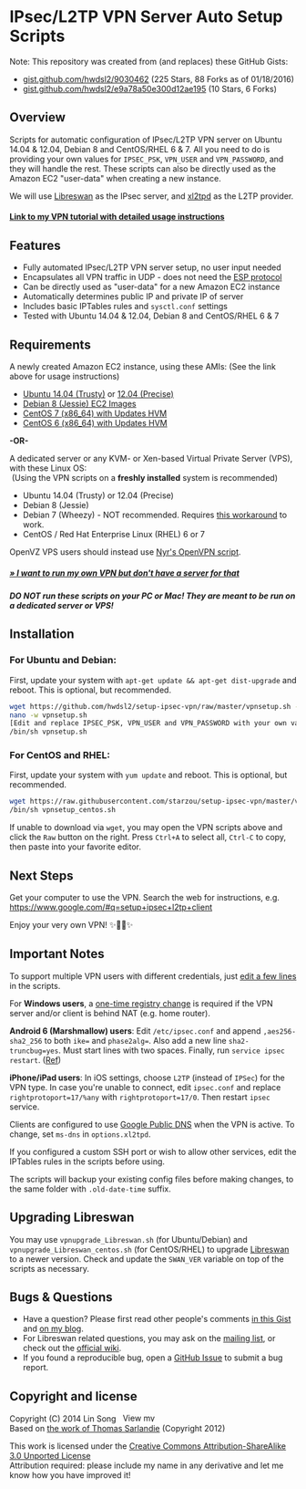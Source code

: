 # IPsec/L2TP VPN Server Auto Setup Scripts

Note: This repository was created from (and replaces) these GitHub Gists:
- <a href="https://gist.github.com/hwdsl2/9030462/2aaaf443855de0275dad8a4e45bea523b5b0f966" target="_blank"  rel="nofollow">gist.github.com/hwdsl2/9030462</a> (225 Stars, 88 Forks as of 01/18/2016)
- <a href="https://gist.github.com/hwdsl2/e9a78a50e300d12ae195/5f68fb260c5c143e10d3cf6b3ce2c2f5426f7c1e" target="_blank"  rel="nofollow">gist.github.com/hwdsl2/e9a78a50e300d12ae195</a> (10 Stars, 6 Forks)

## Overview

Scripts for automatic configuration of IPsec/L2TP VPN server on Ubuntu 14.04 & 12.04, Debian 8 and CentOS/RHEL 6 & 7. All you need to do is providing your own values for `IPSEC_PSK`, `VPN_USER` and `VPN_PASSWORD`, and they will handle the rest. These scripts can also be directly used as the Amazon EC2 "user-data" when creating a new instance.

We will use <a href="https://libreswan.org/" target="_blank">Libreswan</a> as the IPsec server, and <a href="https://www.xelerance.com/services/software/xl2tpd/" target="_blank">xl2tpd</a> as the L2TP provider. 

#### <a href="https://blog.ls20.com/ipsec-l2tp-vpn-auto-setup-for-ubuntu-12-04-on-amazon-ec2/" target="_blank">Link to my VPN tutorial with detailed usage instructions</a>

## Features

- Fully automated IPsec/L2TP VPN server setup, no user input needed
- Encapsulates all VPN traffic in UDP - does not need the <a href="http://www.tcpipguide.com/free/t_IPSecEncapsulatingSecurityPayloadESP.htm" target="_blank">ESP protocol</a>
- Can be directly used as "user-data" for a new Amazon EC2 instance
- Automatically determines public IP and private IP of server
- Includes basic IPTables rules and `sysctl.conf` settings
- Tested with Ubuntu 14.04 & 12.04, Debian 8 and CentOS/RHEL 6 & 7


## Requirements

A newly created Amazon EC2 instance, using these AMIs: (See the link above for usage instructions)
- <a href="http://cloud-images.ubuntu.com/trusty/current/" target="_blank">Ubuntu 14.04 (Trusty)</a> or <a href="http://cloud-images.ubuntu.com/precise/current/" target="_blank">12.04 (Precise)</a>
- <a href="https://wiki.debian.org/Cloud/AmazonEC2Image/Jessie" target="_blank">Debian 8 (Jessie) EC2 Images</a>
- <a href="https://aws.amazon.com/marketplace/pp/B00O7WM7QW" target="_blank">CentOS 7 (x86_64) with Updates HVM</a>
- <a href="https://aws.amazon.com/marketplace/pp/B00NQAYLWO" target="_blank">CentOS 6 (x86_64) with Updates HVM</a>

**-OR-**

A dedicated server or any KVM- or Xen-based Virtual Private Server (VPS), with these Linux OS:   
&nbsp;(Using the VPN scripts on a **freshly installed** system is recommended)
- Ubuntu 14.04 (Trusty) or 12.04 (Precise)
- Debian 8 (Jessie)
- Debian 7 (Wheezy) - NOT recommended. Requires <a href="https://gist.github.com/hwdsl2/5a769b2c4436cdf02a90" target="_blank">this workaround</a> to work.
- CentOS / Red Hat Enterprise Linux (RHEL) 6 or 7

OpenVZ VPS users should instead use <a href="https://github.com/Nyr/openvpn-install" target="_blank">Nyr's OpenVPN script</a>.

##### <a href="https://blog.ls20.com/ipsec-l2tp-vpn-auto-setup-for-ubuntu-12-04-on-amazon-ec2/#gettingavps" target="_blank">&raquo; I want to run my own VPN but don't have a server for that</a>

##### DO NOT run these scripts on your PC or Mac! They are meant to be run on a dedicated server or VPS!

## Installation

### For Ubuntu and Debian:

First, update your system with `apt-get update && apt-get dist-upgrade` and reboot. This is optional, but recommended.

```bash
wget https://github.com/hwdsl2/setup-ipsec-vpn/raw/master/vpnsetup.sh -O vpnsetup.sh
nano -w vpnsetup.sh
[Edit and replace IPSEC_PSK, VPN_USER and VPN_PASSWORD with your own values]
/bin/sh vpnsetup.sh
```

### For CentOS and RHEL:

First, update your system with `yum update` and reboot. This is optional, but recommended.

```bash
wget https://raw.githubusercontent.com/starzou/setup-ipsec-vpn/master/vpnsetup_centos.sh -O vpnsetup_centos.sh
/bin/sh vpnsetup_centos.sh
```

If unable to download via `wget`, you may open the VPN scripts above and click the `Raw` button on the right. Press `Ctrl+A` to select all, `Ctrl-C` to copy, then paste into your favorite editor.

## Next Steps

Get your computer to use the VPN. Search the web for instructions, e.g. https://www.google.com/#q=setup+ipsec+l2tp+client

Enjoy your very own VPN! :sparkles::tada::rocket::sparkles:

## Important Notes

To support multiple VPN users with different credentials, just <a href="https://gist.github.com/hwdsl2/123b886f29f4c689f531" target="_blank">edit a few lines</a> in the scripts.

For **Windows users**, a <a href="https://documentation.meraki.com/MX-Z/Client_VPN/Troubleshooting_Client_VPN#Windows_Error_809" target="_blank">one-time registry change</a> is required if the VPN server and/or client is behind NAT (e.g. home router).

**Android 6 (Marshmallow) users**: Edit `/etc/ipsec.conf` and append `,aes256-sha2_256` to both `ike=` and `phase2alg=`. Also add a new line `sha2-truncbug=yes`. Must start lines with two spaces. Finally, run `service ipsec restart`. (<a href="https://libreswan.org/wiki/FAQ#Android_6.0_connection_comes_up_but_no_packet_flow" target="_blank">Ref</a>)

**iPhone/iPad users**: In iOS settings, choose `L2TP` (instead of `IPSec`) for the VPN type. In case you're unable to connect, edit `ipsec.conf` and replace `rightprotoport=17/%any` with `rightprotoport=17/0`. Then restart `ipsec` service.

Clients are configured to use <a href="https://developers.google.com/speed/public-dns/" target="_blank">Google Public DNS</a> when the VPN is active. To change, set `ms-dns` in `options.xl2tpd`.

If you configured a custom SSH port or wish to allow other services, edit the IPTables rules in the scripts before using.

The scripts will backup your existing config files before making changes, to the same folder with `.old-date-time` suffix.

## Upgrading Libreswan

You may use `vpnupgrade_Libreswan.sh` (for Ubuntu/Debian) and `vpnupgrade_Libreswan_centos.sh` (for CentOS/RHEL) to upgrade <a href="https://libreswan.org/" target="_blank">Libreswan</a> to a newer version. Check and update the `SWAN_VER` variable on top of the scripts as necessary.

## Bugs & Questions

- Have a question? Please first read other people's comments <a href="https://gist.github.com/hwdsl2/9030462#comments" target="_blank">in this Gist</a> and <a href="https://blog.ls20.com/ipsec-l2tp-vpn-auto-setup-for-ubuntu-12-04-on-amazon-ec2/#google_translate_element" target="_blank">on my blog</a>.
- For Libreswan related questions, you may ask on the <a href="https://lists.libreswan.org/mailman/listinfo/swan" target="_blank">mailing list</a>, or check out the <a href="https://libreswan.org/wiki/Main_Page" target="_blank">official wiki</a>.
- If you found a reproducible bug, open a <a href="https://github.com/hwdsl2/setup-ipsec-vpn/issues" target="_blank">GitHub Issue</a> to submit a bug report.

## Copyright and license

Copyright (C) 2014&nbsp;Lin Song&nbsp;&nbsp;&nbsp;<a href="https://www.linkedin.com/in/linsongui" target="_blank"><img src="https://static.licdn.com/scds/common/u/img/webpromo/btn_profile_bluetxt_80x15.png" width="80" height="15" border="0" alt="View my profile on LinkedIn"></a>   
Based on <a href="https://github.com/sarfata/voodooprivacy" target="_blank">the work of Thomas Sarlandie</a> (Copyright 2012)

This work is licensed under the <a href="http://creativecommons.org/licenses/by-sa/3.0/" target="_blank">Creative Commons Attribution-ShareAlike 3.0 Unported License</a>  
Attribution required: please include my name in any derivative and let me know how you have improved it!
